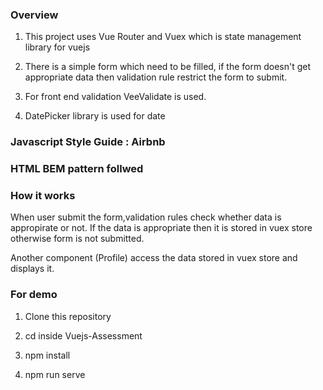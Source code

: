 ### Overview
1) This project uses Vue Router and Vuex which is state management library for vuejs

2) There is a simple form which need to be filled, if the form doesn't get appropriate data 
then validation rule restrict the form to submit.


3) For front end validation VeeValidate is used.

4) DatePicker library is used for date

### Javascript Style Guide : Airbnb
### HTML BEM pattern follwed

### How it works
When user submit the form,validation rules check whether data is appropirate or not. If the data is appropriate then it is stored in vuex store otherwise form is not submitted.

Another component (Profile) access the data stored in vuex store and displays it. 

### For demo
1) Clone this repository

2) cd inside Vuejs-Assessment

3) npm install

4) npm run serve


